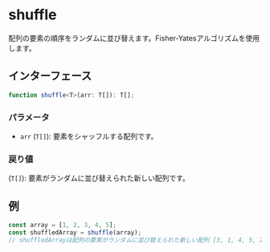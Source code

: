 # shuffle

配列の要素の順序をランダムに並び替えます。Fisher-Yatesアルゴリズムを使用します。

## インターフェース

```typescript
function shuffle<T>(arr: T[]): T[];
```

### パラメータ

- `arr` (`T[]`): 要素をシャッフルする配列です。

### 戻り値

(`T[]`): 要素がランダムに並び替えられた新しい配列です。

## 例

```typescript
const array = [1, 2, 3, 4, 5];
const shuffledArray = shuffle(array);
// shuffledArrayは配列の要素がランダムに並び替えられた新しい配列 [3, 1, 4, 5, 2] になります。
```
